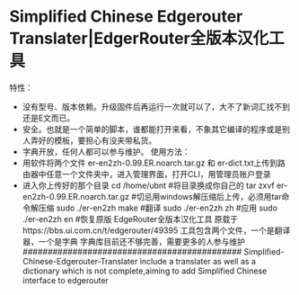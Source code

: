 # Simplified Chinese Edgerouter Translater|EdgerRouter全版本汉化工具
特性：
- 没有型号、版本依赖。升级固件后再运行一次就可以了，大不了新词汇找不到还是E文而已。
- 安全。也就是一个简单的脚本，谁都能打开来看，不象其它编译的程序或是别人弄好的模板，要担心有没夹带私货。
- 字典开放，任何人都可以参与维护。
使用方法：
- 用软件将两个文件  er-en2zh-0.99.ER.noarch.tar.gz 和  er-dict.txt上传到路由器中任意一个文件夹中，进入管理界面，打开CLI，用管理员账户登录
- 进入你上传好的那个目录
  cd /home/ubnt #将目录换成你自己的
  tar zxvf er-en2zh-0.99.ER.noarch.tar.gz #切忌用windows解压缩后上传，必须用tar命令解压缩
  sudo ./er-en2zh make #翻译
  sudo ./er-en2zh zh #应用
  sudo ./er-en2zh en #恢复原版
EdgeRouter全版本汉化工具
原载于https://bbs.ui.com.cn/t/edgerouter/49395
工具包含两个文件，一个是翻译器，一个是字典
字典库目前还不够完善，需要更多的人参与维护
############################################
Simplified-Chinese-Edgerouter-Translater include a translater as well as a dictionary which is not complete,aiming to add Simplified Chinese interface to edgerouter
